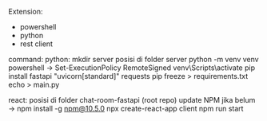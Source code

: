 Extension:
- powershell
- python
- rest client

command:
python:
mkdir server
posisi di folder server
python -m venv venv
powershell -> Set-ExecutionPolicy RemoteSigned
venv\Scripts\activate
pip install fastapi "uvicorn[standard]" requests
pip freeze > requirements.txt
echo > main.py

react:
posisi di folder chat-room-fastapi (root repo)
update NPM jika belum -> npm install -g npm@10.5.0
npx create-react-app client
npm run start
